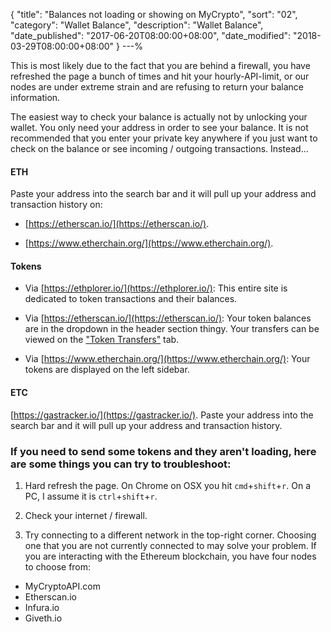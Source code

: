 {
 "title": "Balances not loading or showing on MyCrypto",
 "sort": "02",
 "category": "Wallet Balance",
 "description": "Wallet Balance",
 "date_published": "2017-06-20T08:00:00+08:00",
 "date_modified": "2018-03-29T08:00:00+08:00"
}
---%

This is most likely due to the fact that you are behind a firewall, you have refreshed the page a bunch of times and hit your hourly-API-limit, or our nodes are under extreme strain and are refusing to return your balance information.

The easiest way to check your balance is actually not by unlocking your wallet. You only need your address in order to see your balance. It is not recommended that you enter your private key anywhere if you just want to check on the balance or see incoming / outgoing transactions. Instead...

#### ETH

Paste your address into the search bar and it will pull up your address and transaction history on:

* [https://etherscan.io/](https://etherscan.io/).

* [https://www.etherchain.org/](https://www.etherchain.org/).

#### Tokens

* Via [https://ethplorer.io/](https://ethplorer.io/): This entire site is dedicated to token transactions and their balances.

* Via [https://etherscan.io/](https://etherscan.io/): Your token balances are in the dropdown in the header section thingy. Your transfers can be viewed on the ["Token Transfers"](https://etherscan.io/address/0x4bbeEB066eD09B7AEd07bF39EEe0460DFa261520#tokentxns) tab.

* Via [https://www.etherchain.org/](https://www.etherchain.org/): Your tokens are displayed on the left sidebar.


#### ETC

[https://gastracker.io/](https://gastracker.io/). Paste your address into the search bar and it will pull up your address and transaction history.


### If you need to send some tokens and they aren't loading, here are some things you can try to troubleshoot:

1. Hard refresh the page. On Chrome on OSX you hit `cmd`+`shift`+`r`. On a PC, I assume it is `ctrl`+`shift`+`r`.

2. Check your internet / firewall.

3. Try connecting to a different network in the top-right corner. Choosing one that you are not currently connected to may solve your problem. If you are interacting with the Ethereum blockchain, you have four nodes to choose from:

  *    MyCryptoAPI.com
  *    Etherscan.io
  *    Infura.io
  *    Giveth.io
